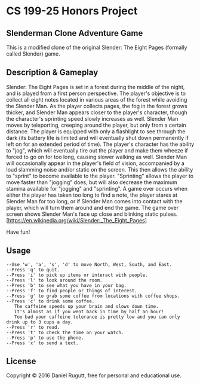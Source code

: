 # CS 199-25 Honors Project

## Slenderman Clone Adventure Game

This is a modified clone of the original Slender: The Eight Pages (formally called Slender) game.

## Description & Gameplay

Slender: The Eight Pages is set in a forest during the middle of the night, and is played from a first person perspective. The player's objective is to collect all eight notes located in various areas of the forest while avoiding the Slender Man. As the player collects pages, the fog in the forest grows thicker, and Slender Man appears closer to the player's character, though the character's sprinting speed slowly increases as well. Slender Man moves by teleporting, creeping around the player, but only from a certain distance. The player is equipped with only a flashlight to see through the dark (its battery life is limited and will eventually shut down permanently if left on for an extended period of time). The player's character has the ability to "jog", which will eventually tire out the player and make them wheeze if forced to go on for too long, causing slower walking as well. Slender Man will occasionally appear in the player's field of vision, accompanied by a loud slamming noise and/or static on the screen. This then allows the ability to "sprint" to become available to the player. "Sprinting" allows the player to move faster than "jogging" does, but will also decrease the maximum stamina available for "jogging" and "sprinting". A game over occurs when either the player has taken too long to find a note, the player stares at Slender Man for too long, or if Slender Man comes into contact with the player, which will turn them around and end the game. The game over screen shows Slender Man's face up close and blinking static pulses. [https://en.wikipedia.org/wiki/Slender:_The_Eight_Pages]

Have fun!

## Usage

	--Use 'w', 'a', 's', 'd' to move North, West, South, and East.
	--Press 'q' to quit.
	--Press 'i' to pick up items or interact with people.
	--Press 'l' to look around the room.
	--Press 'b' to see what you have in your bag.
	--Press 'f' to find people or things of interest.
	--Press 'g' to grab some coffee from locations with coffee shops.
	--Press 'c' to drink some coffee.
	   The caffeine speeds up your brain and slows down time.
	   It's almost as if you went back in time by half an hour!
	   Too bad your caffeine tolerance is pretty low and you can only drink up to 3 cups a day.
	--Press 'r' to read.
	--Press 't' to check the time on your watch.
	--Press 'p' to use the phone.
	--Press 'x' to send a text.

## License 

Copyright © 2016 Daniel Rugutt, free for personal and educational use.


